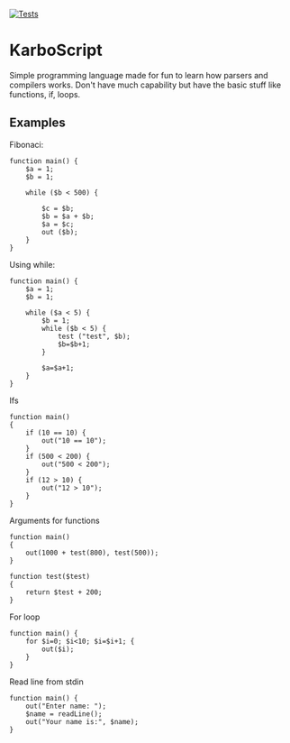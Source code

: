 [![Tests](https://github.com/karboosx/karboscript/actions/workflows/tests.yml/badge.svg?branch=master)](https://github.com/karboosx/karboscript/actions/workflows/tests.yml)

# KarboScript

Simple programming language made for fun to learn how parsers and compilers works. Don't have much capability but have the basic stuff like functions, if, loops.

## Examples
Fibonaci:
```
function main() {
    $a = 1;
    $b = 1;

    while ($b < 500) {

        $c = $b;
        $b = $a + $b;
        $a = $c;
        out ($b);
    }
}
```

Using while:
```
function main() {
    $a = 1;
    $b = 1;

    while ($a < 5) {
        $b = 1;
        while ($b < 5) {
            test ("test", $b);
            $b=$b+1;
        }

        $a=$a+1;
    }
}

```

Ifs
```
function main()
{
    if (10 == 10) {
        out("10 == 10");
    }
    if (500 < 200) {
        out("500 < 200");
    }
    if (12 > 10) {
        out("12 > 10");
    }
}
```

Arguments for functions
```
function main()
{
    out(1000 + test(800), test(500));
}

function test($test)
{
    return $test + 200;
}
```

For loop
```
function main() {
    for $i=0; $i<10; $i=$i+1; {
        out($i);
    }
}
```

Read line from stdin
```
function main() {
    out("Enter name: ");
    $name = readLine();
    out("Your name is:", $name);
}
```